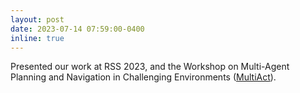 ```yaml
---
layout: post
date: 2023-07-14 07:59:00-0400
inline: true
---
```

Presented our work at RSS 2023, and the Workshop on Multi-Agent Planning and Navigation in Challenging Environments (<a href="https://amrl.cs.utexas.edu/multi-agent-planning-workshop.html">MultiAct</a>).